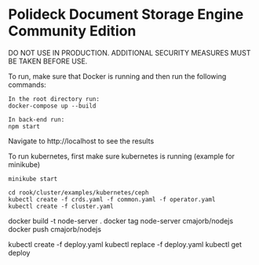 # Polideck Document Storage Engine Community Edition

DO NOT USE IN PRODUCTION. ADDITIONAL SECURITY MEASURES MUST BE TAKEN BEFORE USE.

To run, make sure that Docker is running and then run the following commands:
```
In the root directory run:
docker-compose up --build

In back-end run:
npm start

```
Navigate to http://localhost to see the results 


To run kubernetes, first make sure kubernetes is running (example for minikube)
```
minikube start
```

```
cd rook/cluster/examples/kubernetes/ceph
kubectl create -f crds.yaml -f common.yaml -f operator.yaml
kubectl create -f cluster.yaml
```


docker build -t node-server .
docker tag node-server cmajorb/nodejs
docker push cmajorb/nodejs

kubectl create -f deploy.yaml
kubectl replace -f deploy.yaml
kubectl get deploy
